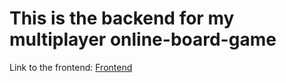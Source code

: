 # This is the backend for my multiplayer online-board-game
Link to the frontend: [Frontend](https://github.com/Hubert-Olszewski/online-board-game)
